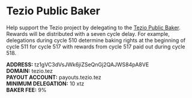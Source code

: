 # Tezio Public Baker

Help support the Tezio project by delegating to the [Tezio Public Baker](https://tzkt.io/tz1gVC3dVsJWk6jiZSeQnGj2QAJWS84pA8VE/operations/). Rewards will be distributed with a seven cycle delay. For example, delegations during cycle 510 determine baking rights at the beginning of cycle 511 for cycle 517 with rewards from cycle 517 paid out during cycle 518.  

<strong>ADDRESS:</strong> tz1gVC3dVsJWk6jiZSeQnGj2QAJWS84pA8VE <br>
<strong>DOMAIN:</strong> tezio.tez <br>
<strong>PAYOUT ACCOUNT:</strong> payouts.tezio.tez <br>
<strong>MINIMUM DELEGATION:</strong> 10 xtz <br>
<strong>BAKER FEE:</strong> 9%<br>
